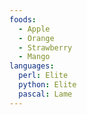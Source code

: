 ```yaml
---
foods:
  - Apple
  - Orange
  - Strawberry
  - Mango
languages:
  perl: Elite
  python: Elite
  pascal: Lame
---
```


